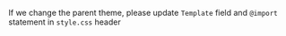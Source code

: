 If we change the parent theme, please update `Template` field and `@import` statement in `style.css` header
